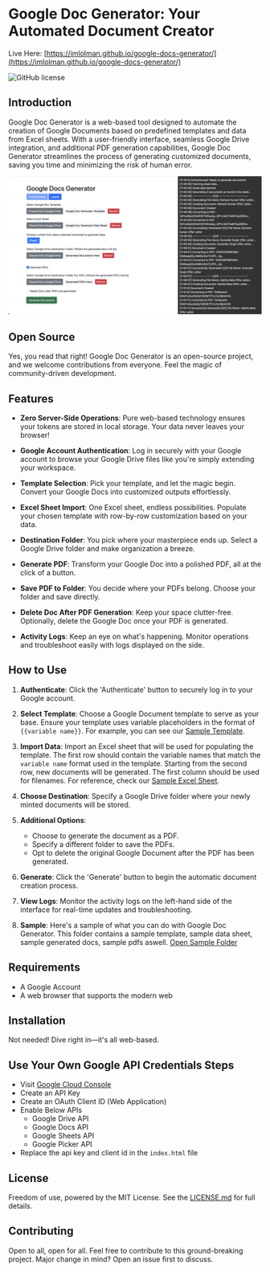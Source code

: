 # Google Doc Generator: Your Automated Document Creator

Live Here: [https://imlolman.github.io/google-docs-generator/](https://imlolman.github.io/google-docs-generator/)

![GitHub license](https://img.shields.io/github/license/Naereen/StrapDown.js.svg)

## Introduction

Google Doc Generator is a web-based tool designed to automate the creation of Google Documents based on predefined templates and data from Excel sheets. With a user-friendly interface, seamless Google Drive integration, and additional PDF generation capabilities, Google Doc Generator streamlines the process of generating customized documents, saving you time and minimizing the risk of human error.

<!-- Add Image Here -->

[![Google Doc Generator](./doc-generator-demo.png)](https://drive.google.com/drive/folders/1z8IckHReKyh9bPSQU0hQ7NkR9Zf-z75f?usp=sharing)

## Open Source

Yes, you read that right! Google Doc Generator is an open-source project, and we welcome contributions from everyone. Feel the magic of community-driven development.

## Features

-   **Zero Server-Side Operations**: Pure web-based technology ensures your tokens are stored in local storage. Your data never leaves your browser!
-   **Google Account Authentication**: Log in securely with your Google account to browse your Google Drive files like you're simply extending your workspace.

-   **Template Selection**: Pick your template, and let the magic begin. Convert your Google Docs into customized outputs effortlessly.

-   **Excel Sheet Import**: One Excel sheet, endless possibilities. Populate your chosen template with row-by-row customization based on your data.

-   **Destination Folder**: You pick where your masterpiece ends up. Select a Google Drive folder and make organization a breeze.

-   **Generate PDF**: Transform your Google Doc into a polished PDF, all at the click of a button.

-   **Save PDF to Folder**: You decide where your PDFs belong. Choose your folder and save directly.

-   **Delete Doc After PDF Generation**: Keep your space clutter-free. Optionally, delete the Google Doc once your PDF is generated.

-   **Activity Logs**: Keep an eye on what's happening. Monitor operations and troubleshoot easily with logs displayed on the side.

## How to Use

1. **Authenticate**: Click the 'Authenticate' button to securely log in to your Google account.

2. **Select Template**: Choose a Google Document template to serve as your base. Ensure your template uses variable placeholders in the format of `{{variable name}}`. For example, you can see our [Sample Template](https://docs.google.com/document/d/1nBHaNBWrudTFliQExdY2SDz1dEJwELerEP8GgBmkgC4/edit?usp=sharing).

3. **Import Data**: Import an Excel sheet that will be used for populating the template. The first row should contain the variable names that match the `variable name` format used in the template. Starting from the second row, new documents will be generated. The first column should be used for filenames. For reference, check our [Sample Excel Sheet](https://docs.google.com/spreadsheets/d/1wmMLXyhaQ-va0ms6AeNjD6imh2ILDgRUW7DcpmpNUBg/edit?usp=share_link).

4. **Choose Destination**: Specify a Google Drive folder where your newly minted documents will be stored.

5. **Additional Options**:

    - Choose to generate the document as a PDF.
    - Specify a different folder to save the PDFs.
    - Opt to delete the original Google Document after the PDF has been generated.

6. **Generate**: Click the 'Generate' button to begin the automatic document creation process.

7. **View Logs**: Monitor the activity logs on the left-hand side of the interface for real-time updates and troubleshooting.

8. **Sample**: Here's a sample of what you can do with Google Doc Generator. This folder contains a sample template, sample data sheet, sample generated docs, sample pdfs aswell. [Open Sample Folder](https://drive.google.com/drive/folders/1z8IckHReKyh9bPSQU0hQ7NkR9Zf-z75f?usp=sharing)

## Requirements

-   A Google Account
-   A web browser that supports the modern web

## Installation

Not needed! Dive right in—it's all web-based.

## Use Your Own Google API Credentials Steps

-   Visit [Google Cloud Console](https://console.cloud.google.com/apis/credentials)
-   Create an API Key
-   Create an OAuth Client ID (Web Application)
-   Enable Below APIs
    -   Google Drive API
    -   Google Docs API
    -   Google Sheets API
    -   Google Picker API
-   Replace the api key and client id in the `index.html` file

## License

Freedom of use, powered by the MIT License. See the [LICENSE.md](LICENSE.md) for full details.

## Contributing

Open to all, open for all. Feel free to contribute to this ground-breaking project. Major change in mind? Open an issue first to discuss.
